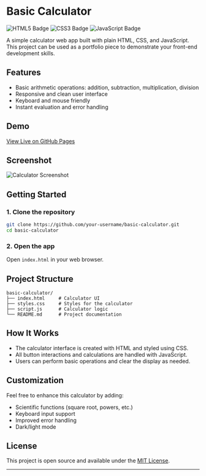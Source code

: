 # Basic Calculator

<img src="https://img.shields.io/badge/HTML5-E34F26?logo=html5&logoColor=white" alt="HTML5 Badge"/> 
<img src="https://img.shields.io/badge/CSS3-1572B6?logo=css3&logoColor=white" alt="CSS3 Badge"/> <img src="https://img.shields.io/badge/JavaScript-F7DF1E?logo=javascript&logoColor=white" alt="JavaScript Badge"/>

A simple calculator web app built with plain HTML, CSS, and JavaScript. This project can be used as a portfolio piece to demonstrate your front-end development skills.

## Features

- Basic arithmetic operations: addition, subtraction, multiplication, division
- Responsive and clean user interface
- Keyboard and mouse friendly
- Instant evaluation and error handling

## Demo

[View Live on GitHub Pages](https://nheljim21.github.io/basic-calculator/) <!-- Replace # with your actual GitHub Pages URL once deployed -->

## Screenshot

![Calculator Screenshot](https://github.com/user-attachments/assets/81227b6a-3f84-47f9-ab30-641600405389
)

 <!-- Add a screenshot file if available -->

## Getting Started

### 1. Clone the repository

```bash
git clone https://github.com/your-username/basic-calculator.git
cd basic-calculator
```

### 2. Open the app

Open `index.html` in your web browser.

## Project Structure

```
basic-calculator/
├── index.html     # Calculator UI
├── styles.css     # Styles for the calculator
├── script.js      # Calculator logic
└── README.md      # Project documentation
```

## How It Works

- The calculator interface is created with HTML and styled using CSS.
- All button interactions and calculations are handled with JavaScript.
- Users can perform basic operations and clear the display as needed.

## Customization

Feel free to enhance this calculator by adding:
- Scientific functions (square root, powers, etc.)
- Keyboard input support
- Improved error handling
- Dark/light mode

## License

This project is open source and available under the [MIT License](LICENSE).

---
